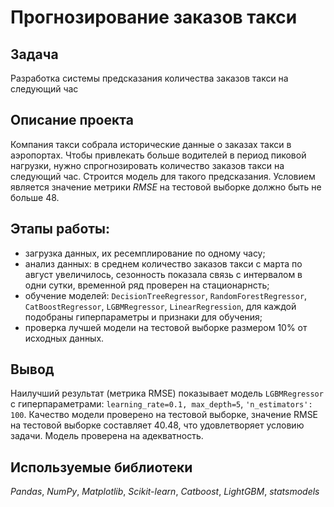 # Прогнозирование заказов такси
## Задача
Разработка системы предсказания количества заказов такси на следующий час
## Описание проекта
Компания такси собрала исторические данные о заказах такси в аэропортах. Чтобы привлекать больше водителей в период пиковой нагрузки, нужно спрогнозировать количество заказов такси на следующий час. Строится модель для такого предсказания. Условием является значение метрики *RMSE* на тестовой выборке должно быть не больше 48.
## Этапы работы:
* загрузка данных, их ресемплирование по одному часу;
* анализ данных: в среднем количество заказов такси с марта по август увеличилось, сезонность показала связь с интервалом в одни сутки, временной ряд проверен на стационарнсть;
* обучение моделей: `DecisionTreeRegressor`, `RandomForestRegressor`, `CatBoostRegressor`, `LGBMRegressor`, `LinearRegression`, для каждой подобраны гиперпараметры и признаки для обучения;
* проверка лучшей модели на тестовой выборке размером 10% от исходных данных.
## Вывод
Наилучший результат (метрика RMSE) показывает модель `LGBMRegressor` c гиперпараметрами: `learning_rate=0.1, max_depth=5`, `'n_estimators': 100`. Качество модели проверено на тестовой выборке, значение RMSE на тестовой выборке составляет 40.48, что удовлетворяет условию задачи. Модель проверена на адекватность.
## Используемые библиотеки
*Pandas*, *NumPy*, *Matplotlib*, *Scikit-learn*, *Catboost*, *LightGBM*, *statsmodels*

